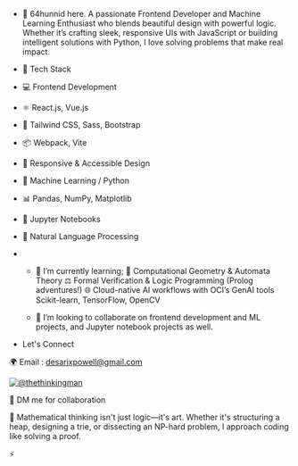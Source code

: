 - 👋 64hunnid here. A passionate Frontend Developer and Machine Learning Enthusiast who blends beautiful design with powerful logic. Whether it’s crafting sleek, responsive UIs with JavaScript or building intelligent solutions with Python, I love solving problems that make real impact.
- 🧠 Tech Stack
  
- 💻 Frontend Development
- ⚛️ React.js, Vue.js
- 💅 Tailwind CSS, Sass, Bootstrap
- 📦 Webpack, Vite
- 🎨 Responsive & Accessible Design

- 🐍 Machine Learning / Python
- 📊 Pandas, NumPy, Matplotlib
- 🧪 Jupyter Notebooks
- 🔬 Natural Language Processing

- - 🌱 I’m currently learning;
      🔢 Computational Geometry & Automata Theory
      ⚖️ Formal Verification & Logic Programming (Prolog adventures!)
      🌐 Cloud-native AI workflows with OCI’s GenAI tools
          Scikit-learn, TensorFlow, OpenCV
 
  - 💞️ I’m looking to collaborate on frontend development and ML projects, and Jupyter notebook projects as well.
 

- Let's Connect
  
🌍 Email : desarixpowell@gmail.com

 [![@thethinkingman](https://img.shields.io/badge/X-@thethinkingman-1DA1F2?style=for-the-badge&logo=x&logoColor=white)](https://x.com/ArixPowell007)
 
💬 DM me for collaboration

🧠 Mathematical thinking isn't just logic—it's art. Whether it's structuring a heap, designing a trie, or dissecting an NP-hard problem, I approach coding like solving a proof.

⚡ 
<!---
64hunnid/64hunnid is a ✨ special ✨ repository because its `README.md` (this file) appears on your GitHub profile.
You can click the Preview link to take a look at your changes.
--->
